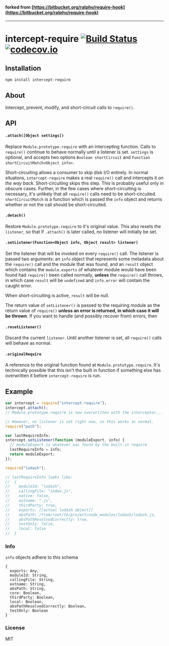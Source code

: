 #### forked from [https://bitbucket.org/ralphv/require-hook](https://bitbucket.org/ralphv/require-hook)
---------------------------------------------------------------------------------------------------

# intercept-require [![Build Status](https://travis-ci.org/nickb1080/intercept-require.svg?branch=master)](https://travis-ci.org/nickb1080/intercept-require) [![codecov.io](https://codecov.io/github/nickb1080/intercept-require/coverage.svg?branch=master)](https://codecov.io/github/nickb1080/intercept-require?branch=master)

## Installation

`npm install intercept-require`

## About
Intercept, prevent, modify, and short-circuit calls to `require()`. 


## API

#### `.attach([Object settings])`
Replace `Module.prototype.require` with an intercepting function. Calls to `require()` continue to behave normally until a listener is set. `settings` is optional, and accepts two options `Boolean shortCircuit` and `Function shortCircuitMatch<Object info>`. 

Short-circuiting allows a consumer to skip disk I/O entirely. In normal situatons, `intercept-require` makes a real `require()` call and intercepts it _on the way back_. Short-circuiting skips this step. This is probably useful only in obscure cases. Further, in the few cases where short-circuiting is necessary, it's unlikely that all `require()` calls need to be short-circuited. `shortCircuitMatch` is a function which is passed the `info` object and returns whether or not the call should be short-circuited. 

#### `.detach()`
Restore `Module.prototype.require` to it's original value. This also resets the `listener`, so that if `.attach()` is later called, no listener will initially be set.

#### `.setListener(Function<Object info, Object result> listener)`
Set the listener that will be invoked on every `require()` call. The listener is passed two arguments: an `info` object that represents some metadata about the `require()` call and the module that was found, and an `result` object which contains the `module.exports` of whatever module would have been found had `require()` been called normally, **unless** the `require()` call throws, in which case `result` will be `undefined` and `info.error` will contain the caught error.

When short-circuiting is active, `result` will be null.

The return value of `setListener()` is passed to the requiring module as the return value of `require()` **unless an error is returned, in which case it will be thrown**. If you want to handle (and possibly recover from) errors, then 

#### `.resetListener()`
Discard the current `listener`. Until another listener is set, all `require()` calls will behave as normal.

#### `.originalRequire`
A reference to the original function found at `Module.prototype.require`. It's technically possible that this isn't the built in function if something else has overwritten it before `intercept-require` is run.


## Example
```js
var intercept = require("intercept-require");
intercept.attach();
// Module.prototype.require is now overwritten with the interceptor...

// However, no listener is set right now, so this works as normal.
require("path");

var lastRequireInfo;
intercept.setListener(function (moduleExport, info) {
  // moduleExport is whatever was found by the built-in require
  lastRequireInfo = info;
  return moduleExport;
});

require("lodash");

// lastRequireInfo looks like:
//  {
//    moduleId: "lodash",
//    callingFile: "index.js",
//    native: false,
//    extname: ".js",
//    thirdParty: true,
//    exports: [[actual lodash object]]
//    absPath: /from/root/to/project/node_modules/lodash/lodash.js,
//    absPathResolvedCorrectly: true,
//    testOnly: false,
//    local: false
//  }
```

### Info
`info` objects adhere to this schema
```
{
  exports: Any,
  moduleId: String,
  callingFile: String,
  extname: String,
  absPath: String,
  core: Boolean, 
  thirdParty: Boolean,
  local: Boolean,
  absPathResolvedCorrectly: Boolean,
  testOnly: Boolean
}
```

### License
MIT
